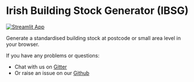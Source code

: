 # Irish Building Stock Generator (IBSG)

[![Streamlit App](https://static.streamlit.io/badges/streamlit_badge_black_white.svg)](https://share.streamlit.io/rdmolony/ibsg/main/app.py)

Generate a standardised building stock at postcode or small area level in your browser.

If you have any problems or questions:
- Chat with us on [Gitter](https://gitter.im/energy-modelling-ireland/ibsg)
- Or raise an issue on our [Github](https://github.com/energy-modelling-ireland/ibsg) 

